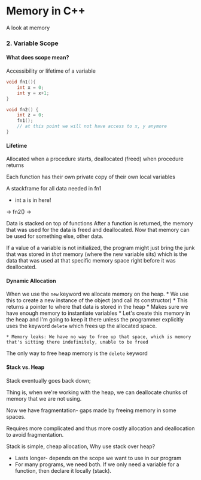 # Memory in C++

A look at memory

### 2. Variable Scope
#### What does scope mean?

  Accessibility or lifetime of a variable

```cpp
void fn1(){
	int x = 0;
	int y = x+1;
}

void fn2() {
	int z = 0;
	fn1(); 
	// at this point we will not have access to x, y anymore
}
```

#### Lifetime 

  Allocated when a procedure starts, deallocated (freed) when procedure returns

  Each function has their own private copy of their own local variables

A stackframe for all data needed in fn1
 * int a is in here!

 -> fn2() -> 

Data is stacked on top of functions
After a function is returned, the memory that was used for the data is freed and deallocated. Now that memory can be used for something else, other data.

If a value of a variable is not initialized, the program might just bring the junk that was stored in *that* memory (where the new variable sits) which is the data that was used at that specific memory space right before it was deallocated.

#### Dynamic Allocation

When we use the `new` keyword we allocate memory on the heap.
	* We use this to create a new instance of the object (and call its constructor)
	* This returns a pointer to where that data is stored in the heap
	* Makes sure we have enough memory to instantiate variables
	* Let's create this memory in the heap and I'm going to keep it there unless the programmer explicitly uses the keyword `delete` which frees up the allocated space.

	* Memory leaks: We have no way to free up that space, which is memory that's sitting there indefinitely, unable to be freed

The only way to free heap memory is the `delete` keyword

#### Stack vs. Heap
Stack eventually goes back down;

Thing is, when we're working with the heap, we can deallocate chunks of memory that we are not using.

Now we have fragmentation- gaps made by freeing memory in some spaces.

  Requires more complicated and thus more costly allocation and deallocation to avoid fragmentation.


Stack is simple, cheap allocation, Why use stack over heap?
  * Lasts longer- depends on the scope we want to use in our program
  * For many programs, we need both. If we only need a variable for a function, then declare it locally (stack).